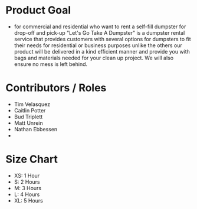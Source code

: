 # Product Goal
- for commercial and residential who want to rent a self-fill dumpster for drop-off and pick-up "Let's Go Take A Dumpster" is a dumpster rental service that provides customers with several options for dumpsters to fit their needs for residential or business purposes unlike the others our product will be delivered in a kind efficient manner and provide you with bags and materials needed for your clean up project. We will also ensure no mess is left behind.

# Contributors / Roles
- Tim Velasquez
- Caitlin Potter
- Bud Triplett
- Matt Unrein
- Nathan Ebbessen
- 
# Size Chart
- XS: 1 Hour
- S:  2 Hours
- M:  3 Hours
- L:  4 Hours
- XL: 5 Hours